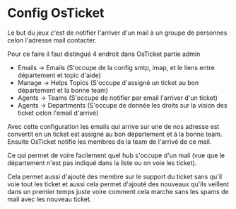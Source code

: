 # Config OsTicket

Le but du jeux c'est de notifier l'arriver d'un mail à un groupe de personnes celon l'adresse mail contacter.


Pour ce faire il faut distingué 4 endroit dans OsTicket partie admin
 * Emails -> Emails (S'occupe de la config smtp, imap, et le liens entre département et topic d'aide)
 * Manage -> Helps Topics (S'occupe d'assigné un ticket au bon département et la bonne team)
 * Agents -> Teams (S'occupe de notifier par email l'arriver d'un ticket)
 * Agents -> Departments (S'occupe de donnée les droits sur la vision des ticket celon l'email d'arrivé)

Avec cette configuration les emails qui arrive sur une de nos adresse est convertit en un ticket est assigné au bon département et à la bonne team. Ensuite OsTicket notifie les membres de la team de l'arrivé de ce mail.

Ce qui permet de voire facilement quel hub s'occupe d'un mail (vue que le département n'est pas indiqué dans la liste ou on voie les ticket).

Cela permet aussi d'ajouté des membre sur le support du ticket sans qu'il voie tout les ticket et aussi cela permet d'ajouté des nouveaux qu'ils veillent dans un premier temps juste voire comment cela marche sans les spams de mail avec les nouveau ticket.